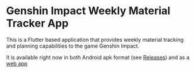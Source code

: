# Genshin Impact Weekly Material Tracker App

This is a Flutter based application that provides weekly material tracking and planning capabilities to the game Genshin Impact. 

It is available right now in both Android apk format (see [Releases](https://gitlab.com/itachi1706/gi-weekly-material-tracker/-/releases)) and as a [web app](https://gi-weekly-material-tracker.web.app/#/)
